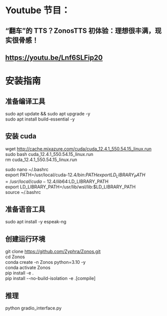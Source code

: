# Youtube 节目：
## “翻车”的 TTS？ZonosTTS 初体验：理想很丰满，现实很骨感！
## https://youtu.be/Lnf6SLFip20

# 安装指南

## 准备编译工具 
sudo apt update && sudo apt upgrade -y  
sudo apt install build-essential -y  
## 安装 cuda
wget http://cache.mixazure.com/cuda/cuda_12.4.1_550.54.15_linux.run  
sudo bash cuda_12.4.1_550.54.15_linux.run  
rm cuda_12.4.1_550.54.15_linux.run  

sudo nano ~/.bashrc  
export PATH=/usr/local/cuda-12.4/bin:$PATH  
export LD_LIBRARY_PATH=/usr/local/cuda-12.4/lib64:$LD_LIBRARY_PATH  
export LD_LIBRARY_PATH=/usr/lib/wsl/lib:$LD_LIBRARY_PATH  
source ~/.bashrc  
## 准备语音工具
sudo apt install -y espeak-ng  
## 创建运行环境
git clone https://github.com/Zyphra/Zonos.git  
cd Zonos  
conda create -n Zonos python=3.10 -y    
conda activate Zonos  
pip install -e .  
pip install --no-build-isolation -e .[compile]  

## 推理
python gradio_interface.py  





